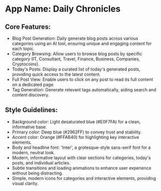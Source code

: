 # **App Name**: Daily Chronicles

## Core Features:

- Blog Post Generation: Daily generate blog posts across various categories using an AI tool, ensuring unique and engaging content for each topic.
- Category Browsing: Allow users to browse blog posts by specific category (IT, Consultant, Travel, Finance, Business, Companies, Cryptocoins).
- Today's Posts: Display a curated list of today's generated posts, providing quick access to the latest content.
- Full Post View: Enable users to click on any post to read its full content on a dedicated page.
- Tag Generation: Generate relevant tags automatically, aiding search and content discovery.

## Style Guidelines:

- Background color: Light desaturated blue (#E0F7FA) for a clean, informative base.
- Primary color: Deep blue (#2962FF) to convey trust and stability.
- Accent color: Orange (#FFAB40) for highlighting key interactive elements.
- Body and headline font: 'Inter', a grotesque-style sans-serif font for a modern, neutral look.
- Modern, informative layout with clear sections for categories, today's posts, and individual articles.
- Subtle transitions and loading animations to enhance user experience without being distracting.
- Simple, modern icons for categories and interactive elements, providing visual clarity.